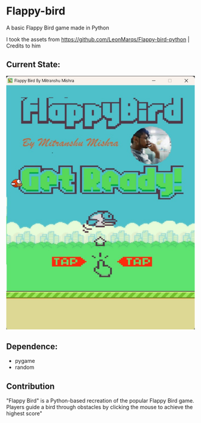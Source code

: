 # Flappy-bird
A basic Flappy Bird game made in Python

I took the assets from https://github.com/LeonMarqs/Flappy-bird-python | Credits to him

## Current State:
![Screenshot](https://github.com/Mitranshumishra/flappy-bird/blob/main/Screen_Short.jpeg)

## Dependence:
* pygame
* random

## Contribution
"Flappy Bird" is a Python-based recreation of the popular Flappy Bird game. Players guide a bird through obstacles by clicking the mouse to achieve the highest score"
